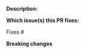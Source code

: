 <!--  Thank you for sending a pull request! Please take a moment to review:

- If this is your first time, please read our guide for new contributors https://github.com/openpgpjs/openpgpjs/blob/main/NEW-CONTRIBUTORS.md and our general contributing guide https://github.com/openpgpjs/openpgpjs/blob/main/CONTRIBUTING.md
- Make sure that you have added or ran the appropriate tests https://github.com/openpgpjs/openpgpjs/blob/main/CONTRIBUTING.md#testing
- If your PR is not finished, mark it as draft
-->

**Description:**
<!-- Explain what this PR does and why do we need it  -->

**Which issue(s) this PR fixes:**
<!--
*Automatically closes linked issue when PR is merged.
Usage: `Fixes #<issue number>`, or `Fixes (paste link of issue)`.
-->
Fixes #

**Breaking changes**
<!-- Does this PR introduce any breaking changes? If so, list which ones -->
